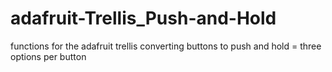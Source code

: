 # adafruit-Trellis_Push-and-Hold
functions for the adafruit trellis converting buttons to push and hold = three options per button
